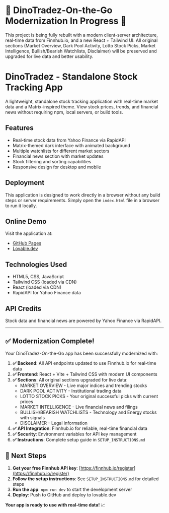 # 🚧 DinoTradez-On-the-Go Modernization In Progress 🚧

This project is being fully rebuilt with a modern client-server architecture, real-time data from Finnhub.io, and a new React + Tailwind UI. All original sections (Market Overview, Dark Pool Activity, Lotto Stock Picks, Market Intelligence, Bullish/Bearish Watchlists, Disclaimer) will be preserved and upgraded for live data and better usability.

# DinoTradez - Standalone Stock Tracking App

A lightweight, standalone stock tracking application with real-time market data and a Matrix-inspired theme. View stock prices, trends, and financial news without requiring npm, local servers, or build tools.

## Features

- Real-time stock data from Yahoo Finance via RapidAPI
- Matrix-themed dark interface with animated background
- Multiple watchlists for different market sectors
- Financial news section with market updates
- Stock filtering and sorting capabilities
- Responsive design for desktop and mobile

## Deployment

This application is designed to work directly in a browser without any build steps or server requirements. Simply open the `index.html` file in a browser to run it locally.

## Online Demo

Visit the application at:
- [GitHub Pages](https://jjsppl.github.io/DinoTradez-On-the-Go/)
- [Lovable.dev](https://lovable.dev)

## Technologies Used

- HTML5, CSS, JavaScript
- Tailwind CSS (loaded via CDN)
- React (loaded via CDN)
- RapidAPI for Yahoo Finance data

## API Credits

Stock data and financial news are powered by Yahoo Finance via RapidAPI.

---

## ✅ Modernization Complete!

Your DinoTradez-On-the-Go app has been successfully modernized with:

1. **✅ Backend**: All API endpoints updated to use Finnhub.io for real-time data
2. **✅ Frontend**: React + Vite + Tailwind CSS with modern UI components
3. **✅ Sections**: All original sections upgraded for live data:
   - MARKET OVERVIEW - Live major indices and trending stocks
   - DARK POOL ACTIVITY - Institutional trading data
   - LOTTO STOCK PICKS - Your original successful picks with current prices
   - MARKET INTELLIGENCE - Live financial news and filings
   - BULLISH/BEARISH WATCHLISTS - Technology and Energy stocks with signals
   - DISCLAIMER - Legal information
4. **✅ API Integration**: Finnhub.io for reliable, real-time financial data
5. **✅ Security**: Environment variables for API key management
6. **✅ Instructions**: Complete setup guide in `SETUP_INSTRUCTIONS.md`

## 🚀 Next Steps

1. **Get your free Finnhub API key**: [https://finnhub.io/register](https://finnhub.io/register)
2. **Follow the setup instructions**: See `SETUP_INSTRUCTIONS.md` for detailed steps
3. **Run the app**: `npm run dev` to start the development server
4. **Deploy**: Push to GitHub and deploy to lovable.dev

**Your app is ready to use with real-time data!** 📈 